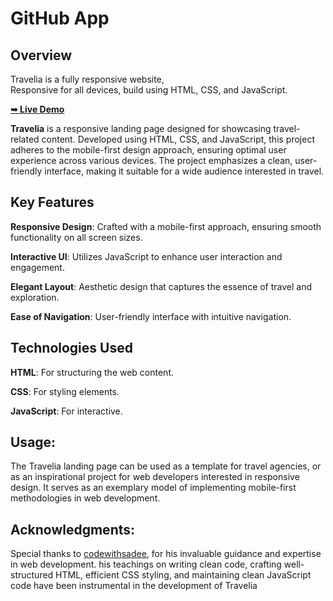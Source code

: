 # GitHub App

## Overview

Travelia is a fully responsive website, <br />Responsive for all devices, build using HTML, CSS, and JavaScript.

<a href="https://billalben.github.io/Travelia-Website/"><strong>➥ Live Demo</strong></a>

<!-- ### Demo Screenshots
![Travelia Website Demo]() -->

**Travelia** is a responsive landing page designed for showcasing travel-related content. Developed using HTML, CSS, and JavaScript, this project adheres to the mobile-first design approach, ensuring optimal user experience across various devices. The project emphasizes a clean, user-friendly interface, making it suitable for a wide audience interested in travel.

## Key Features

**Responsive Design**: Crafted with a mobile-first approach, ensuring smooth functionality on all screen sizes.

**Interactive UI**: Utilizes JavaScript to enhance user interaction and engagement.

**Elegant Layout**: Aesthetic design that captures the essence of travel and exploration.

**Ease of Navigation**: User-friendly interface with intuitive navigation.

## Technologies Used

**HTML**: For structuring the web content.

**CSS**: For styling elements.

**JavaScript**: For interactive.

## Usage:

The Travelia landing page can be used as a template for travel agencies, or as an inspirational project for web developers interested in responsive design. It serves as an exemplary model of implementing mobile-first methodologies in web development.

## Acknowledgments:

Special thanks to [codewithsadee](https://github.com/codewithsadee), for his invaluable guidance and expertise in web development. his teachings on writing clean code, crafting well-structured HTML, efficient CSS styling, and maintaining clean JavaScript code have been instrumental in the development of Travelia
